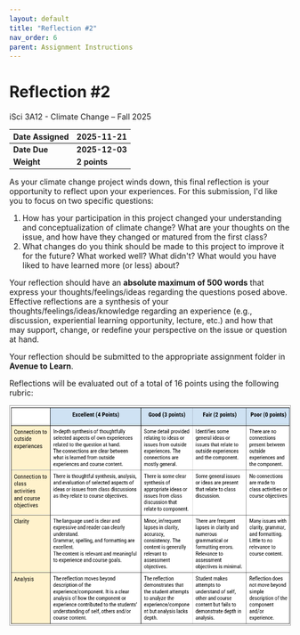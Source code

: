 ```yaml
---
layout: default
title: "Reflection #2"
nav_order: 6
parent: Assignment Instructions
---
```


# Reflection #2
iSci 3A12 - Climate Change – Fall 2025

|Date Assigned|2025-11-21|
|:--|:--|
|**Date Due**|**2025-12-03**|
|**Weight**|**2 points**|

As your climate change project winds down, this final reflection is your opportunity to reflect upon your experiences. For this submission, I'd like you to focus on two specific questions:
1. How has your participation in this project changed your understanding and conceptualization of climate change? What are your thoughts on the issue, and how have they changed or matured from the first class? 
1. What changes do you think should be made to this project to improve it for the future? What worked well? What didn't? What would you have liked to have learned more (or less) about?

Your reflection should have an **absolute maximum of 500 words** that express your thoughts/feelings/ideas regarding the questions posed above. Effective reflections are a synthesis of your thoughts/feelings/ideas/knowledge regarding an experience (e.g., discussion, experiential learning opportunity, lecture, etc.) and how that may support, change, or redefine your perspective on the issue or question at hand.  

Your reflection should be submitted to the appropriate assignment folder in **Avenue to Learn**.

Reflections will be evaluated out of a total of 16 points using the following rubric: 

<img src="img/reflection-rubric.png" alt="Assessment rubric" width="700" style="border: 1px solid darkgrey">

